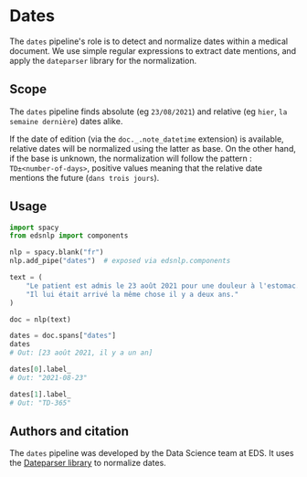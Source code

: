 # Dates

The `dates` pipeline's role is to detect and normalize dates within a medical document.
We use simple regular expressions to extract date mentions, and apply the `dateparser` library
for the normalization.

## Scope

The `dates` pipeline finds absolute (eg `23/08/2021`) and relative (eg `hier`, `la semaine dernière`) dates alike.

If the date of edition (via the `doc._.note_datetime` extension) is available, relative dates will be normalized
using the latter as base. On the other hand, if the base is unknown, the normalization will follow the pattern :
`TD±<number-of-days>`, positive values meaning that the relative date mentions the future (`dans trois jours`).

## Usage

```python
import spacy
from edsnlp import components

nlp = spacy.blank("fr")
nlp.add_pipe("dates")  # exposed via edsnlp.components

text = (
    "Le patient est admis le 23 août 2021 pour une douleur à l'estomac. "
    "Il lui était arrivé la même chose il y a deux ans."
)

doc = nlp(text)

dates = doc.spans["dates"]
dates
# Out: [23 août 2021, il y a un an]

dates[0].label_
# Out: "2021-08-23"

dates[1].label_
# Out: "TD-365"
```

## Authors and citation

The `dates` pipeline was developed by the Data Science team at EDS. It uses the [Dateparser library](https://dateparser.readthedocs.io/en/latest/index.html) to normalize dates.
